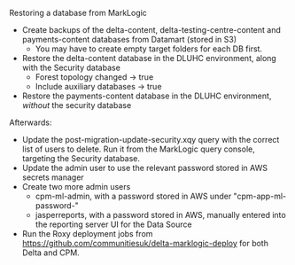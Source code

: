 Restoring a database from MarkLogic
* Create backups of the delta-content, delta-testing-centre-content and payments-content databases from Datamart (stored in S3)
  * You may have to create empty target folders for each DB first.
* Restore the delta-content database in the DLUHC environment, along with the Security database
  * Forest topology changed -> true
  * Include auxiliary databases -> true
* Restore the payments-content database in the DLUHC environment, *without* the security database

Afterwards:

* Update the post-migration-update-security.xqy query with the correct list of users to delete. Run it from the MarkLogic query console, targeting the Security database.
* Update the admin user to use the relevant password stored in AWS secrets manager
* Create two more admin users
  * cpm-ml-admin, with a password stored in AWS under "cpm-app-ml-password-<env>"
  * jasperreports, with a password stored in AWS, manually entered into the reporting server UI for the Data Source 
* Run the Roxy deployment jobs from https://github.com/communitiesuk/delta-marklogic-deploy for both Delta and CPM.
